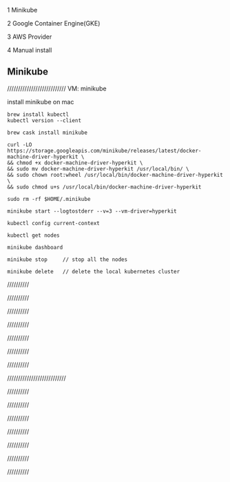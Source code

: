 

1 Minikube

2 Google Container Engine(GKE)

3 AWS Provider

4 Manual install

## Minikube

///////////////////////////
VM: minikube    



install minikube on mac
```
brew install kubectl   
kubectl version --client  

brew cask install minikube

curl -LO https://storage.googleapis.com/minikube/releases/latest/docker-machine-driver-hyperkit \
&& chmod +x docker-machine-driver-hyperkit \
&& sudo mv docker-machine-driver-hyperkit /usr/local/bin/ \
&& sudo chown root:wheel /usr/local/bin/docker-machine-driver-hyperkit \
&& sudo chmod u+s /usr/local/bin/docker-machine-driver-hyperkit

sudo rm -rf $HOME/.minikube

minikube start --logtostderr --v=3 --vm-driver=hyperkit

kubectl config current-context

kubectl get nodes

minikube dashboard

minikube stop     // stop all the nodes

minikube delete   // delete the local kubernetes cluster
```



//////////

//////////

//////////

//////////

//////////

//////////

//////////



///////////////////////////

//////////

//////////

//////////

//////////

//////////

//////////

//////////